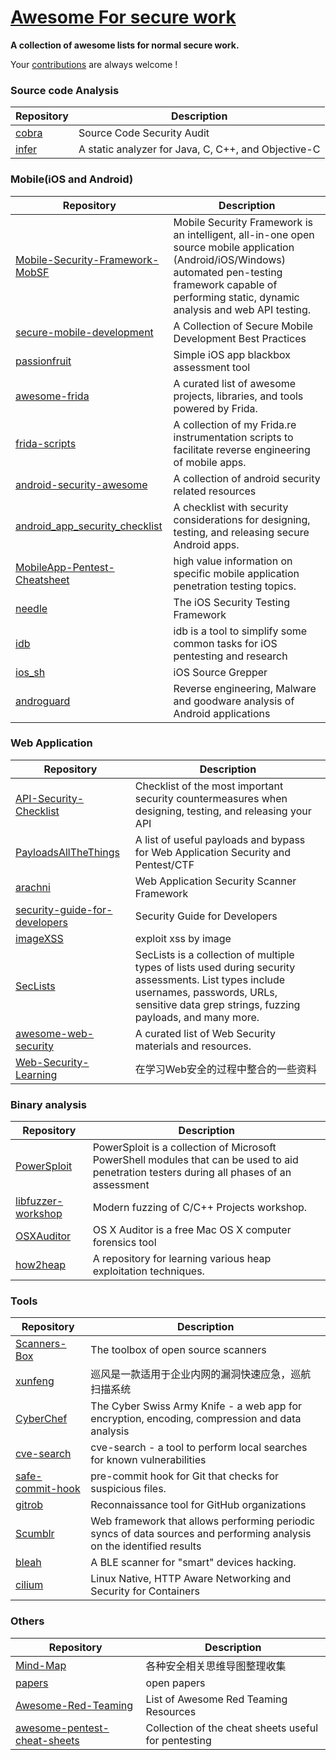 # [Awesome For secure work](https://github.com/dleyanlin/awesome-secure-work)

**A collection of awesome lists for normal secure work.**

Your [contributions](contributing.md) are always welcome !

### Source code Analysis

Repository | Description
---- | ----
[cobra](https://github.com/dleyanlin/cobra) | Source Code Security Audit 
[infer](https://github.com/facebook/infer) | A static analyzer for Java, C, C++, and Objective-C

### Mobile(iOS and Android)

Repository | Description
---- | ----
[Mobile-Security-Framework-MobSF](https://github.com/MobSF/Mobile-Security-Framework-MobSF) | Mobile Security Framework is an intelligent, all-in-one open source mobile application (Android/iOS/Windows) automated pen-testing framework capable of performing static, dynamic analysis and web API testing.
[secure-mobile-development](https://github.com/nowsecure/secure-mobile-development) | A Collection of Secure Mobile Development Best Practices
[passionfruit](https://github.com/chaitin/passionfruit) | Simple iOS app blackbox assessment tool
[awesome-frida](https://github.com/dleyanlin/awesome-frida) | A curated list of awesome projects, libraries, and tools powered by Frida.
[frida-scripts](https://github.com/0xdea/frida-scripts)|A collection of my Frida.re instrumentation scripts to facilitate reverse engineering of mobile apps.
[android-security-awesome](https://github.com/dleyanlin/android-security-awesome) | A collection of android security related resources
[android_app_security_checklist](https://github.com/b-mueller/android_app_security_checklist) | A checklist with security considerations for designing, testing, and releasing secure Android apps.
[MobileApp-Pentest-Cheatsheet](https://github.com/tanprathan/MobileApp-Pentest-Cheatsheet)|high value information on specific mobile application penetration testing topics.
[needle](https://github.com/mwrlabs/needle)|The iOS Security Testing Framework 
[idb](https://github.com/dmayer/idb)|idb is a tool to simplify some common tasks for iOS pentesting and research
[ios_sh](https://github.com/jhaddix/ios_sh)|iOS Source Grepper
[androguard](https://github.com/androguard/androguard)|Reverse engineering, Malware and goodware analysis of Android applications

### Web Application

Repository | Description
---- | ----
[API-Security-Checklist](https://github.com/shieldfy/API-Security-Checklist) | Checklist of the most important security countermeasures when designing, testing, and releasing your API
[PayloadsAllTheThings](https://github.com/swisskyrepo/PayloadsAllTheThings) | A list of useful payloads and bypass for Web Application Security and Pentest/CTF
[arachni](https://github.com/Arachni/arachni)|Web Application Security Scanner Framework
[security-guide-for-developers](https://github.com/FallibleInc/security-guide-for-developers)|Security Guide for Developers 
[imageXSS](https://github.com/dleyanlin/imageXSS)|exploit xss by image
[SecLists](https://github.com/danielmiessler/SecLists)|SecLists is a collection of multiple types of lists used during security assessments. List types include usernames, passwords, URLs, sensitive data grep strings, fuzzing payloads, and many more. 
[awesome-web-security](https://github.com/qazbnm456/awesome-web-security)|A curated list of Web Security materials and resources.
[Web-Security-Learning](https://github.com/CHYbeta/Web-Security-Learning)|在学习Web安全的过程中整合的一些资料


### Binary analysis
Repository | Description
---- | ----
[PowerSploit](https://github.com/PowerShellMafia/PowerSploit) | PowerSploit is a collection of Microsoft PowerShell modules that can be used to aid penetration testers during all phases of an assessment
[libfuzzer-workshop](https://github.com/Dor1s/libfuzzer-workshop)|Modern fuzzing of C/C++ Projects workshop.
[OSXAuditor](https://github.com/jipegit/OSXAuditor)|OS X Auditor is a free Mac OS X computer forensics tool
[how2heap](https://github.com/shellphish/how2heap)|A repository for learning various heap exploitation techniques.

### Tools
Repository | Description
---- | ----
[Scanners-Box](https://github.com/We5ter/Scanners-Box) | The toolbox of open source scanners
[xunfeng](https://github.com/ysrc/xunfeng)|巡风是一款适用于企业内网的漏洞快速应急，巡航扫描系统
[CyberChef](https://github.com/gchq/CyberChef)|The Cyber Swiss Army Knife - a web app for encryption, encoding, compression and data analysis
[cve-search](https://github.com/cve-search/cve-search)|cve-search - a tool to perform local searches for known vulnerabilities
[safe-commit-hook](https://github.com/dleyanlin/safe-commit-hook)|pre-commit hook for Git that checks for suspicious files.
[gitrob](https://github.com/michenriksen/gitrob)|Reconnaissance tool for GitHub organizations
[Scumblr](https://github.com/Netflix/Scumblr)|Web framework that allows performing periodic syncs of data sources and performing analysis on the identified results
[bleah](https://github.com/evilsocket/bleah)|A BLE scanner for "smart" devices hacking.
[cilium](https://github.com/cilium/cilium)|Linux Native, HTTP Aware Networking and Security for Containers


### Others
Repository | Description
---- | ----
[Mind-Map](https://github.com/phith0n/Mind-Map)|各种安全相关思维导图整理收集
[papers](https://github.com/evilcos/papers)|open papers
[Awesome-Red-Teaming](https://github.com/yeyintminthuhtut/Awesome-Red-Teaming)|List of Awesome Red Teaming Resources
[awesome-pentest-cheat-sheets](https://github.com/coreb1t/awesome-pentest-cheat-sheets)|Collection of the cheat sheets useful for pentesting
